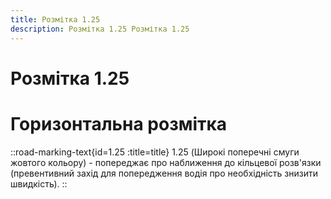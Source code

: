 ```yaml
---
title: Розмітка 1.25
description: Розмітка 1.25 Розмітка 1.25
---
```

# Розмітка 1.25
# Горизонтальна розмітка
::road-marking-text{id=1.25 :title=title}
1.25 (Широкі поперечні смуги жовтого кольору) - попереджає про наближення до кільцевої розв'язки (превентивний захід для попередження водія про необхідність знизити швидкість).
::